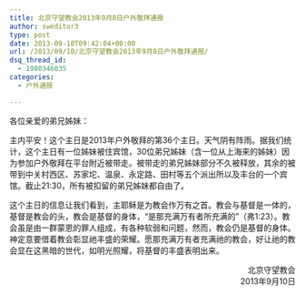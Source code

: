 ```yaml
---
title: 北京守望教会2013年9月8日户外敬拜通报
author: sweditor3
type: post
date: 2013-09-10T09:42:04+00:00
url: /2013/09/10/北京守望教会2013年9月8日户外敬拜通报/
dsq_thread_id:
  - 1980346035
categories:
  - 户外通报

---
```

各位亲爱的弟兄姊妹：

主内平安！这个主日是2013年户外敬拜的第36个主日。天气阴有阵雨。据我们统计，这个主日有一位姊妹被住宾馆，30位弟兄姊妹（含一位从上海来的姊妹）因为参加户外敬拜在平台附近被带走。被带走的弟兄姊妹部分不久被释放，其余的被带到中关村西区、苏家坨、温泉、永定路、田村等五个派出所以及丰台的一个宾馆。截止21:30，所有被扣留的弟兄姊妹都自由了。

这个主日的信息让我们看到，主耶稣是为教会作万有之首。教会与基督是一体的，基督是教会的头，教会是基督的身体，“是那充满万有者所充满的”（弗1:23）。教会虽是由一群蒙恩的罪人组成，有各种软弱和问题，然而，教会仍是基督的身体。神定意要借着教会彰显祂丰盛的荣耀。愿那充满万有者充满祂的教会，好让祂的教会显在这黑暗的世代，如明光照耀，将基督的丰盛表明出来。

<p style="text-align: right;">
  北京守望教会<br /> 2013年9月10日
</p>